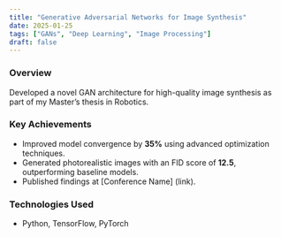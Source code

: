 ```yaml
---
title: "Generative Adversarial Networks for Image Synthesis"
date: 2025-01-25
tags: ["GANs", "Deep Learning", "Image Processing"]
draft: false
---
```


### Overview
Developed a novel GAN architecture for high-quality image synthesis as part of my Master’s thesis in Robotics.

### Key Achievements
- Improved model convergence by **35%** using advanced optimization techniques.
- Generated photorealistic images with an FID score of **12.5**, outperforming baseline models.
- Published findings at [Conference Name] (link).

### Technologies Used
- Python, TensorFlow, PyTorch

